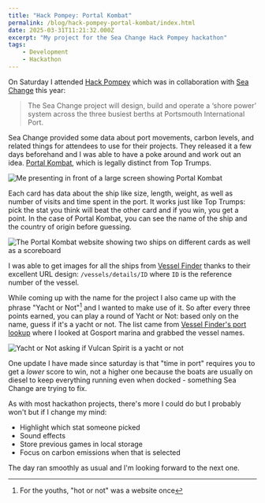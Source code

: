 ```yaml
---
title: "Hack Pompey: Portal Kombat"
permalink: /blog/hack-pompey-portal-kombat/index.html
date: 2025-03-31T11:21:32.000Z
excerpt: "My project for the Sea Change Hack Pompey hackathon"
tags:
    - Development
    - Hackathon
---
```


On Saturday I attended [Hack Pompey](https://hackpompey.co.uk) which was in collaboration with [Sea Change](https://portsmouth-port.co.uk/about-us/sustainability/sea-change/) this year:

> The Sea Change project will design, build and operate a ‘shore power’ system across the three busiest berths at Portsmouth International Port.

Sea Change provided some data about port movements, carbon levels, and related things for attendees to use for their projects. They released it a few days beforehand and I was able to have a poke around and work out an idea. [Portal Kombat](https://portkom.rknight.me), which is legally distinct from Top Trumps.

![Me presenting in front of a large screen showing Portal Kombat](https://cdn.rknight.me/site/2025/hack-pompey-2025-presentation.jpg)

Each card has data about the ship like size, length, weight, as well as number of visits and time spent in the port. It works just like Top Trumps: pick the stat you think will beat the other card and if you win, you get a point. In the case of Portal Kombat, you can see the name of the ship and the country of origin before guessing.

![The Portal Kombat website showing two ships on different cards as well as a scoreboard](https://cdn.rknight.me/site/2025/portal-kombat.jpg)

I was able to get images for all the ships from [Vessel Finder](https://www.vesselfinder.com/vessels/details/9201750) thanks to their excellent URL design: `/vessels/details/ID` where `ID` is the reference number of the vessel.

While coming up with the name for the project I also came up with the phrase "Yacht or Not"[^1] and I wanted to make use of it. So after every three points earned, you can play a round of Yacht or Not: based only on the name, guess if it's a yacht or not. The list came from [Vessel Finder's port lookup](https://www.vesselfinder.com/ports/GBGOS001) where I looked at Gosport marina and grabbed the vessel names.

![Yacht or Not asking if Vulcan Spirit is a yacht or not](https://cdn.rknight.me/site/2025/yacht-or-not.jpg)

One update I have made since saturday is that "time in port" requires you to get a _lower_ score to win, not a higher one because the boats are usually on diesel to keep everything running even when docked - something Sea Change are trying to fix.

As with most hackathon projects, there's more I could do but I probably won't but if I change my mind:

- Highlight which stat someone picked
- Sound effects
- Store previous games in local storage
- Focus on carbon emissions when that is selected

The day ran smoothly as usual and I'm looking forward to the next one.

[^1]: For the youths, "hot or not" was a website once
